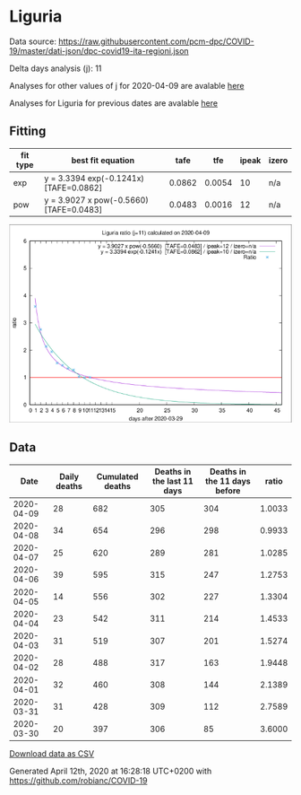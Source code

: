 # Liguria

Data source: https://raw.githubusercontent.com/pcm-dpc/COVID-19/master/dati-json/dpc-covid19-ita-regioni.json

Delta days analysis (j): 11

Analyses for other values of j for 2020-04-09 are avalable [here](../README.md)

Analyses for Liguria for previous dates are avalable [here](../../README.md)

## Fitting 
|fit type|best fit equation|tafe|tfe|ipeak|izero|
|-------|-----|--------|------|---|---|
|exp|y = 3.3394 exp(-0.1241x)  [TAFE=0.0862]|0.0862|0.0054|10|n/a|
|pow|y = 3.9027 x pow(-0.5660)  [TAFE=0.0483]|0.0483|0.0016|12|n/a|

![Plot](COVID-19_liguria_j11_2020-04-09.png)

## Data
|Date|Daily deaths|Cumulated deaths|Deaths in the last 11 days|Deaths in the 11 days before|ratio|
|----|----------|-----------|-------|--------------------|-----|
|2020-04-09|28|682|305|304|1.0033|
|2020-04-08|34|654|296|298|0.9933|
|2020-04-07|25|620|289|281|1.0285|
|2020-04-06|39|595|315|247|1.2753|
|2020-04-05|14|556|302|227|1.3304|
|2020-04-04|23|542|311|214|1.4533|
|2020-04-03|31|519|307|201|1.5274|
|2020-04-02|28|488|317|163|1.9448|
|2020-04-01|32|460|308|144|2.1389|
|2020-03-31|31|428|309|112|2.7589|
|2020-03-30|20|397|306|85|3.6000|

[Download data as CSV](COVID-19_liguria_j11_2020-04-09.csv)

Generated April 12th, 2020 at 16:28:18 UTC+0200 with https://github.com/robianc/COVID-19
